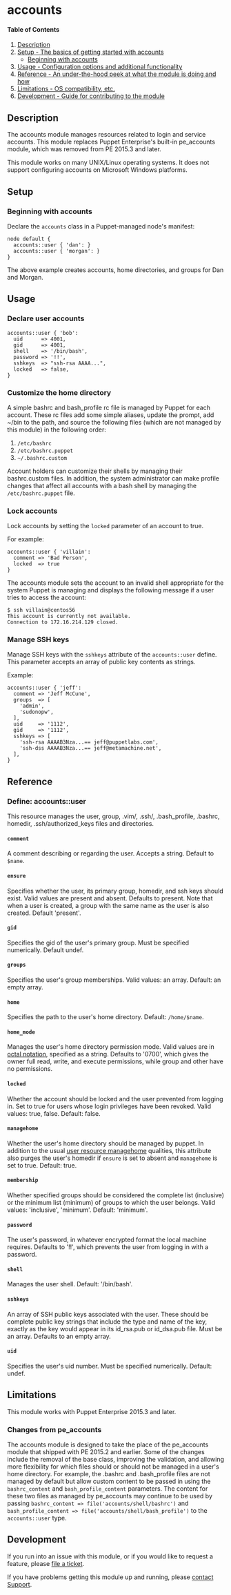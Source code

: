 # accounts

#### Table of Contents
1. [Description](#description)
2. [Setup - The basics of getting started with accounts](#setup)
    * [Beginning with accounts](#beginning-with-accounts)
3. [Usage - Configuration options and additional functionality](#usage)
4. [Reference - An under-the-hood peek at what the module is doing and how](#reference)
5. [Limitations - OS compatibility, etc.](#limitations)
6. [Development - Guide for contributing to the module](#development)


## Description

The accounts module manages resources related to login and service accounts. This module replaces Puppet Enterprise's built-in pe\_accounts module, which was removed from PE 2015.3 and later.

This module works on many UNIX/Linux operating systems. It does not support configuring accounts on Microsoft
Windows platforms.

## Setup

### Beginning with accounts

Declare the `accounts` class in a Puppet-managed node's manifest:

~~~puppet
node default {
  accounts::user { 'dan': }
  accounts::user { 'morgan': }
}
~~~

The above example creates accounts, home directories, and groups for Dan
and Morgan.

## Usage

### Declare user accounts

~~~puppet
accounts::user { 'bob':
  uid      => 4001,
  gid      => 4001,
  shell    => '/bin/bash',
  password => '!!',
  sshkeys  => "ssh-rsa AAAA...",
  locked   => false,
}
~~~

### Customize the home directory

A simple bashrc and
bash\_profile rc file is managed by Puppet for each account. These rc
files add some simple aliases, update the prompt, add ~/bin to the path, and source the following files (which are not managed by this module) in the following order:

 1. `/etc/bashrc`
 2. `/etc/bashrc.puppet`
 3. `~/.bashrc.custom`

Account holders can customize their shells by managing their bashrc.custom files. In addition, the system administrator can make profile changes that affect all accounts with a bash shell by managing the `/etc/bashrc.puppet` file.

### Lock accounts

Lock accounts by setting the `locked` parameter of an account to true.

For example:

~~~puppet
accounts::user { 'villain':
  comment => 'Bad Person',
  locked  => true
}
~~~

The accounts module sets the account to an invalid shell appropriate for
the system Puppet is managing and displays the following message if a user tries to access the account:

~~~
$ ssh villain@centos56
This account is currently not available.
Connection to 172.16.214.129 closed.
~~~

### Manage SSH keys

Manage SSH keys with the `sshkeys` attribute of the `accounts::user` define. This
parameter accepts an array of public key contents as strings.

Example:

~~~puppet
accounts::user { 'jeff':
  comment => 'Jeff McCune',
  groups  => [
    'admin',
    'sudonopw',
  ],
  uid     => '1112',
  gid     => '1112',
  sshkeys => [
    'ssh-rsa AAAAB3Nza...== jeff@puppetlabs.com',
    'ssh-dss AAAAB3Nza...== jeff@metamachine.net',
  ],
}
~~~

## Reference

### Define: accounts::user

This resource manages the user, group, .vim/, .ssh/, .bash\_profile, .bashrc, homedir, .ssh/authorized\_keys files and directories.

#### `comment`

A comment describing or regarding the user. Accepts a string. Default to `$name`.

#### `ensure`

Specifies whether the user, its primary group, homedir, and ssh keys should exist. Valid values are present and absent. Defaults to present. Note that when a user is created, a group with the same name as the user is also created. Default 'present'.

#### `gid`

Specifies the gid of the user's primary group. Must be specified numerically. Default undef.

#### `groups`

Specifies the user's group memberships. Valid values: an array. Default: an empty array.

#### `home`

Specifies the path to the user's home directory. Default: `/home/$name`.

#### `home_mode`

Manages the user's home directory permission mode. Valid values are in [octal notation](https://docs.puppetlabs.com/references/latest/type.html#file-attribute-mode), specified as a string. Defaults to '0700', which gives the owner full read, write, and execute permissions, while group and other have no permissions. 

#### `locked`

Whether the account should be locked and the user prevented from logging in. Set to true for users whose login privileges have been revoked. Valid values: true, false. Default: false.

#### `managehome`

Whether the user's home directory should be managed by puppet. In addition to the usual [user resource managehome](https://docs.puppetlabs.com/references/latest/type.html#user-attribute-managehome) qualities, this attribute also purges the user's homedir if `ensure` is set to absent and `managehome` is set to true. Default: true.

#### `membership`

Whether specified groups should be considered the complete list (inclusive) or the minimum list (minimum) of groups to which the user belongs. Valid values: 'inclusive', 'minimum'. Default: 'minimum'.

#### `password`

The user's password, in whatever encrypted format the local machine requires. Defaults to '!!', which prevents the user from logging in with a password.

#### `shell`

Manages the user shell. Default: '/bin/bash'.

#### `sshkeys`

An array of SSH public keys associated with the user. These should be complete public key strings that include the type and name of the key, exactly as the key would appear in its id\_rsa.pub or id\_dsa.pub file. Must be an array. Defaults to an empty array.

#### `uid`

Specifies the user's uid number. Must be specified numerically. Default: undef.

## Limitations

This module works with Puppet Enterprise 2015.3 and later.

### Changes from pe\_accounts

The accounts module is designed to take the place of the pe\_accounts module that shipped with PE 2015.2 and earlier. Some of the changes include the removal of the base class, improving the validation, and allowing more flexibility for which files should or should not be managed in a user's home directory. For example, the .bashrc and .bash\_profile files are not managed by default but allow custom content to be passed in using the `bashrc_content` and `bash_profile_content` parameters. The content for these two files as managed by pe\_accounts may continue to be used by passing `bashrc_content => file('accounts/shell/bashrc')` and `bash_profile_content => file('accounts/shell/bash_profile')` to the `accounts::user` type.

## Development

If you run into an issue with this module, or if you would like to request a feature, please [file a ticket](https://tickets.puppetlabs.com/browse/MODULES/).

If you have problems getting this module up and running, please [contact Support](http://puppetlabs.com/services/customer-support).
